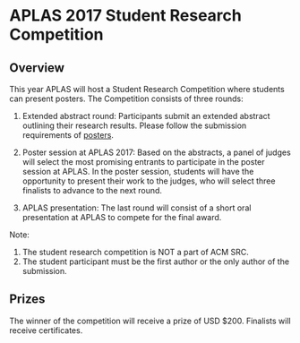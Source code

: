 # APLAS 2017 Student Research Competition

## Overview
This year APLAS will host a Student Research Competition where students 
can present posters. The Competition consists of three rounds:

1) Extended abstract round: Participants submit an extended abstract 
outlining their research results. Please follow the submission 
requirements of [posters](posters.html).

2) Poster session at APLAS 2017: Based on the abstracts, a panel of 
judges will select the most promising entrants to participate in the 
poster session at APLAS. In the poster session, students will have the 
opportunity to present their work to the judges, who will select three 
finalists to advance to the next round.

3) APLAS presentation: The last round will consist of a short oral 
presentation at APLAS to compete for the final award.

Note: 
1) The student research competition is NOT a part of ACM SRC.
2) The student participant must be the first author or the only author
of the submission.


## Prizes
The winner of the competition will receive a prize of USD $200.
Finalists will receive certificates.
